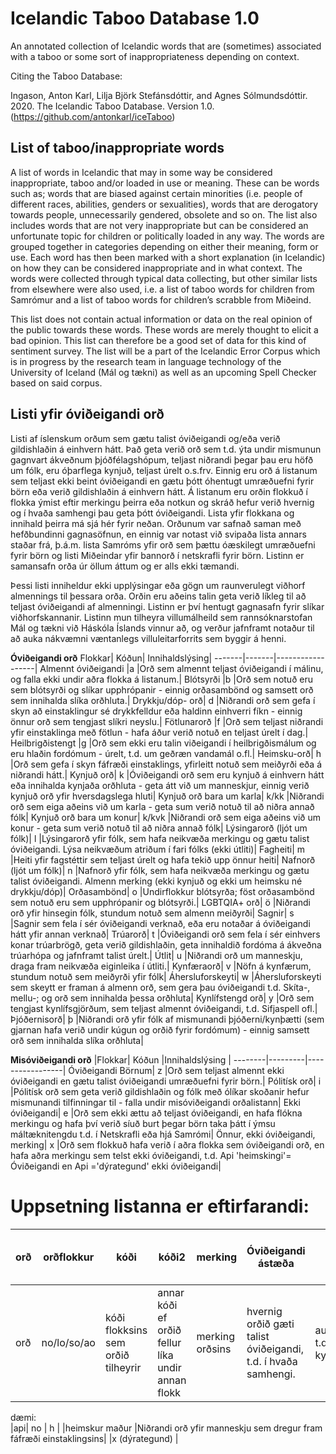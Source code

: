 # Icelandic Taboo Database 1.0
An annotated collection of Icelandic words that are (sometimes) associated with a taboo or some sort of inappropriateness depending on context.

Citing the Taboo Database:

Ingason, Anton Karl, Lilja Björk Stefánsdóttir, and Agnes Sólmundsdóttir. 2020. The Icelandic Taboo Database. Version 1.0. (https://github.com/antonkarl/iceTaboo)

## List of taboo/inappropriate words 
A list of words in Icelandic that may in some way be considered inappropriate, taboo and/or  loaded in use or meaning. These can be words such as; words that are biased against certain minorities (i.e. people of different races, abilities, genders or sexualities), words that are derogatory towards people, unnecessarily gendered, obsolete and so on. The list also includes words that are not very inappropriate but can be considered an unfortunate topic for children or politically loaded in any way. 
The words are grouped together in categories depending on either their meaning, form or use. Each word has then been marked with a short explanation (in Icelandic)  on how they can be considered inappropriate and in what context. The words were collected through typical data collecting, but other similar lists from elsewhere were also used, i.e. a list of taboo words for children from Samrómur and a list of taboo words for children’s scrabble from Miðeind.

This list does not contain actual information or data on the real opinion of the public towards these words. These words are merely thought to elicit a bad opinion. This list can therefore be a good set of data for this kind of sentiment survey. The list will be a part of the Icelandic Error Corpus which is in progress by the research team in language technology of the University of Iceland (Mál og tækni) as well as an upcoming Spell Checker based on said corpus.

## Listi yfir óviðeigandi orð
Listi af íslenskum orðum sem gætu talist óviðeigandi og/eða verið gildishlaðin á einhvern hátt. Það geta verið orð sem t.d. ýta undir mismunun gagnvart ákveðnum þjóðfélagshópum, teljast niðrandi þegar þau eru höfð um fólk, eru óþarflega kynjuð, teljast úrelt o.s.frv. Einnig eru orð á listanum sem teljast ekki beint óviðeigandi en gætu þótt óhentugt umræðuefni fyrir börn eða verið gildishlaðin á einhvern hátt. Á listanum eru orðin flokkuð í flokka ýmist eftir merkingu þeirra eða notkun og skráð hefur verið hvernig og í hvaða samhengi þau geta þótt óviðeigandi. Lista yfir flokkana og innihald þeirra má sjá hér fyrir neðan. Orðunum var safnað saman með hefðbundinni gagnasöfnun, en einnig var notast við svipaða lista annars staðar frá, þ.á.m. lista Samróms yfir orð sem þættu óæskilegt umræðuefni fyrir börn og listi Miðeindar yfir bannorð í netskrafli fyrir börn. Listinn er samansafn orða úr öllum áttum og er alls ekki tæmandi. 

Þessi listi inniheldur ekki upplýsingar eða gögn um raunverulegt viðhorf almennings til þessara orða. Orðin eru aðeins talin geta verið líkleg til að teljast óviðeigandi af almenningi. Listinn er því hentugt gagnasafn fyrir slíkar viðhorfskannanir. 
Listinn mun tilheyra villumálheild sem rannsóknarstofan Mál og tækni við Háskóla Íslands vinnur að, og verður jafnframt notaður til að auka nákvæmni væntanlegs villuleitarforrits sem byggir á henni.  

**Óviðeigandi orð**
Flokkar|	Kóðun|   Innihaldslýsing|
-------|-------|------------------|
Almennt óviðeigandi	|a	|Orð sem almennt teljast óviðeigandi í málinu, og falla ekki undir aðra flokka á listanum.|
Blótsyrði	|b	|Orð sem notuð eru sem blótsyrði og slíkar upphrópanir - einnig orðasambönd og samsett orð sem innihalda slíka orðhluta.|
Drykkju/dóp- orð|	d	|Niðrandi orð sem gefa í skyn að einstaklingur sé drykkfelldur eða haldinn einhverri fíkn - einnig önnur orð sem tengjast slíkri neyslu.|
Fötlunarorð	|f	|Orð sem teljast niðrandi yfir einstaklinga með fötlun - hafa áður verið notuð en teljast úrelt í dag.|
Heilbrigðistengt	|g	|Orð sem ekki eru talin viðeigandi í heilbrigðismálum og eru hlaðin fordómum - úrelt, t.d. um geðræn vandamál o.fl.|
Heimsku-orð|	h	|Orð sem gefa í skyn fáfræði einstaklings, yfirleitt notuð sem meiðyrði eða á niðrandi hátt.|
Kynjuð orð|	k	|Óviðeigandi orð sem eru kynjuð á einhvern hátt eða innihalda kynjaða orðhluta - geta átt við um manneskjur, einnig verið kynjuð orð yfir hversdagslega hluti|
Kynjuð orð bara um karla|	k/kk	|Niðrandi orð sem eiga aðeins við um karla - geta sum verið notuð til að niðra annað fólk|
Kynjuð orð bara um konur|	k/kvk	|Niðrandi orð sem eiga aðeins við um konur - geta sum verið notuð til að niðra annað fólk|
Lýsingarorð (ljót um fólk)|	l	|Lýsingarorð yfir fólk, sem hafa neikvæða merkingu og gætu talist óviðeigandi. Lýsa neikvæðum atriðum í fari fólks (ekki útliti)|
Fagheiti|	m	|Heiti yfir fagstéttir sem teljast úrelt og hafa tekið upp önnur heiti|
Nafnorð (ljót um fólk)|	n	|Nafnorð yfir fólk, sem hafa neikvæða merkingu og gætu talist óviðeigandi. Almenn merking (ekki kynjuð og ekki um heimsku né drykkju/dóp)|
Orðasambönd|	o	|Undirflokkur blótsyrða; föst orðasambönd sem notuð eru sem upphrópanir og blótsyrði.|
LGBTQIA+ orð|	ö	|Niðrandi orð yfir hinsegin fólk, stundum notuð sem almenn meiðyrði|
Sagnir|	s	|Sagnir sem fela í sér óviðeigandi verknað, eða eru notaðar á óviðeigandi hátt yfir annan verknað|
Trúarorð|	t	|Óviðeigandi orð sem fela í sér einhvers konar trúarbrögð, geta verið gildishlaðin, geta innihaldið fordóma á ákveðna trúarhópa og  jafnframt talist úrelt.|
Útlit|	u	|Niðrandi orð um manneskju, draga fram neikvæða eiginleika í útliti.|
Kynfæraorð|	v	|Nöfn á kynfærum, stundum notuð sem meiðyrði yfir fólk|
Áhersluforskeyti|	w	|Áhersluforskeyti sem skeytt er framan á almenn orð, sem gera þau óviðeigandi t.d. Skíta-, mellu-; og orð sem innihalda þessa orðhluta|
Kynlífstengd orð|	y	|Orð sem tengjast kynlífsgjörðum, sem teljast almennt óviðeigandi, t.d. Sifjaspell ofl.|
Þjóðernisorð|	þ	|Niðrandi orð yfir fólk af mismunandi þjóðerni/kynþætti (sem gjarnan hafa verið undir kúgun og orðið fyrir fordómum) - einnig samsett orð sem innihalda slíka orðhluta|
		
**Misóviðeigandi orð**
|Flokkar| Kóðun   |Innihaldslýsing	|
--------|---------|-----------------|
Óviðeigandi Börnum|	z	|Orð sem teljast almennt ekki óviðeigandi en gætu talist óviðeigandi umræðuefni fyrir börn.|
Pólitísk orð|	i	|Pólitísk orð sem geta verið gildishlaðin og fólk með ólíkar skoðanir hefur mismunandi tilfinningar til - falla undir misóviðeigandi orðalistann|
Ekki óviðeigandi|	e	|Orð sem ekki ættu að teljast óviðeigandi, en hafa flókna merkingu og hafa því verið síuð burt þegar börn taka þátt í ýmsu máltæknitengdu t.d. í Netskrafli eða hjá Samrómi|
Önnur, ekki óviðeigandi, merking|	x	|Orð sem flokkuð hafa verið í aðra flokka sem óviðeigandi orð, en hafa aðra merkingu sem telst ekki óviðeigandi, t.d. Api 'heimskingi'= Óviðeigandi en Api ='dýrategund' ekki óviðeigandi|

# Uppsetning listanna er eftirfarandi:
								
|orð| orðflokkur|kóði|kóði2|merking|Óviðeigandi ástæða|	Annað tilfallandi| önnur merking (ekki óviðeigandi)|
|----|-----------|----|-----|-------|------------------|-------------------|---------------------------------|
|orð|	no/lo/so/ao|	kóði flokksins sem orðið tilheyrir|	annar kóði ef orðið fellur líka undir annan flokk|	merking orðsins	|hvernig orðið gæti talist óviðeigandi, t.d. í hvaða samhengi.|	aukaupplýsingar t.d. enskusletta, kyn orðsins o.fl.	|x (ef orðið hefur aðra merkingu sem er ekki óviðeigandi|		
dæmi:									
|api|	no |	h	|	|heimskur maður	|Niðrandi orð yfir manneskju sem dregur fram fáfræði einstaklingsins|		|x (dýrategund)		|

